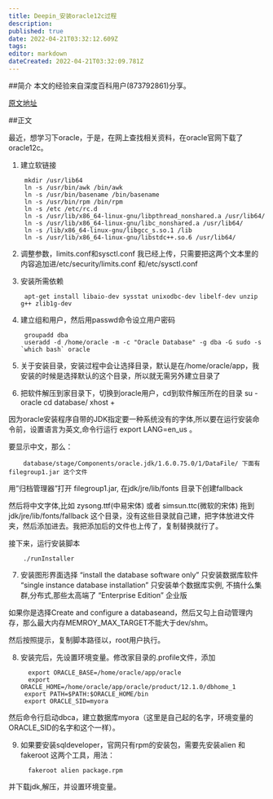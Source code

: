 ```yaml
---
title: Deepin_安装oracle12c过程
description: 
published: true
date: 2022-04-21T03:32:12.609Z
tags: 
editor: markdown
dateCreated: 2022-04-21T03:32:09.781Z
---
```


##简介
本文的经验来自深度百科用户(873792861)分享。

[原文地址](https://bbs.deepin.org/forum.php?mod=viewthread&tid=43149)

##正文

最近，想学习下oracle，于是，在网上查找相关资料，在oracle官网下载了oracle12c。
1. 建立软链接

        mkdir /usr/lib64
        ln -s /usr/bin/awk /bin/awk
        ln -s /usr/bin/basename /bin/basename
        ln -s /usr/bin/rpm /bin/rpm
        ln -s /etc /etc/rc.d
        ln -s /usr/lib/x86_64-linux-gnu/libpthread_nonshared.a /usr/lib64/
        ln -s /usr/lib/x86_64-linux-gnu/libc_nonshared.a /usr/lib64/
        ln -s /lib/x86_64-linux-gnu/libgcc_s.so.1 /lib
        ln -s /usr/lib/x86_64-linux-gnu/libstdc++.so.6 /usr/lib64/
  
2. 调整参数，limits.conf和sysctl.conf 我已经上传，只需要把这两个文本里的内容追加进/etc/security/limits.conf 和/etc/sysctl.conf

3. 安装所需依赖

        apt-get install libaio-dev sysstat unixodbc-dev libelf-dev unzip g++ zlib1g-dev

4. 建立组和用户，然后用passwd命令设立用户密码

        groupadd dba
        useradd -d /home/oracle -m -c "Oracle Database" -g dba -G sudo -s `which bash` oracle

5. 关于安装目录，安装过程中会让选择目录，默认是在/home/oracle/app，我安装的时候是选择默认的这个目录，所以就无需另外建立目录了

6. 把软件解压到家目录下，切换到oracle用户，cd到软件解压所在的目录
        su - oracle
        cd database/
        xhost +

因为oracle安装程序自带的JDK指定要一种系统没有的字体,所以要在运行安装命令前，设置语言为英文,命令行运行 export LANG=en_us 。

要显示中文，那么：

        database/stage/Components/oracle.jdk/1.6.0.75.0/1/DataFile/ 下面有filegroup1.jar 这个文件

用”归档管理器”打开 filegroup1.jar, 在jdk/jre/lib/fonts 目录下创建fallback

然后将中文字体,比如 zysong.ttf(中易宋体) 或者 simsun.ttc(微软的宋体) 拖到jdk/jre/lib/fonts/fallback 这个目录，没有这些目录就自己建，把字体放进文件夹，然后添加进去。我把添加后的文件也上传了，复制替换就行了。

接下来，运行安装脚本

        ./runInstaller

7. 安装图形界面选择
        “install the database software only” 只安装数据库软件
        “single instance database installation” 只安装单个数据库实例, 不搞什么集群,分布式,那些太高端了
        “Enterprise Edition” 企业版
 
如果你是选择Create and configure a databaseand，然后又勾上自动管理内存，那么最大内存MEMROY_MAX_TARGET不能大于dev/shm。

然后按照提示，复制脚本路径以，root用户执行。

8. 安装完后，先设置环境变量。修改家目录的.profile文件，添加

         export ORACLE_BASE=/home/oracle/app/oracle  
         export ORACLE_HOME=/home/oracle/app/oracle/product/12.1.0/dbhome_1
        export PATH=$PATH:$ORACLE_HOME/bin
        export ORACLE_SID=myora

然后命令行启动dbca，建立数据库myora（这里是自己起的名字，环境变量的ORACLE_SID的名字和这个一样）。

9. 如果要安装sqldeveloper，官网只有rpm的安装包，需要先安装alien 和 fakeroot 这两个工具，用法：

         fakeroot alien package.rpm

并下载jdk,解压，并设置环境变量。